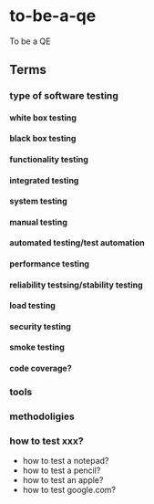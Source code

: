 # to-be-a-qe
To be a QE


## Terms

### type of software testing

#### white box testing

#### black box testing

#### functionality testing

#### integrated testing

#### system testing

#### manual testing

#### automated testing/test automation

#### performance testing

#### reliability testsing/stability testing

#### load testing

#### security testing

#### smoke testing

#### code coverage?

### tools

### methodoligies

### how to test xxx?

- how to test a notepad?
- how to test a pencil?
- how to test an apple?
- how to test google.com?
